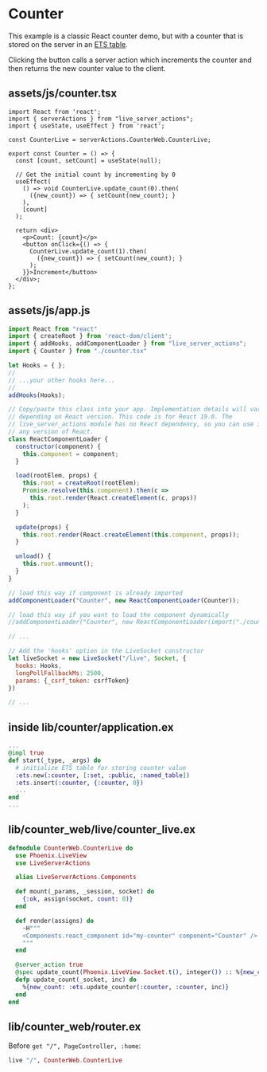 # Counter

This example is a classic React counter demo, but with a counter that is
stored on the server in an
[ETS table](https://elixirschool.com/en/lessons/storage/ets).

Clicking the button calls a server action which increments the counter and then
returns the new counter value to the client.

## assets/js/counter.tsx
```tsx
import React from 'react';
import { serverActions } from "live_server_actions";
import { useState, useEffect } from 'react';

const CounterLive = serverActions.CounterWeb.CounterLive;

export const Counter = () => {
  const [count, setCount] = useState(null);

  // Get the initial count by incrementing by 0
  useEffect(
    () => void CounterLive.update_count(0).then(
      ({new_count}) => { setCount(new_count); }
    ),
    [count]
  );

  return <div>
    <p>Count: {count}</p>
    <button onClick={() => {
      CounterLive.update_count(1).then(
        ({new_count}) => { setCount(new_count); }
      );
    }}>Increment</button>
  </div>;
};
```

## assets/js/app.js
```javascript
import React from "react"
import { createRoot } from 'react-dom/client';
import { addHooks, addComponentLoader } from "live_server_actions";
import { Counter } from "./counter.tsx"

let Hooks = { };
//
// ...your other hooks here...
//
addHooks(Hooks);

// Copy/paste this class into your app. Implementation details will vary
// depending on React version. This code is for React 19.0. The
// live_server_actions module has no React dependency, so you can use it with
// any version of React.
class ReactComponentLoader {
  constructor(component) {
    this.component = component;
  }

  load(rootElem, props) {
    this.root = createRoot(rootElem);
    Promise.resolve(this.component).then(c =>
      this.root.render(React.createElement(c, props))
    );
  }

  update(props) {
    this.root.render(React.createElement(this.component, props));
  }

  unload() {
    this.root.unmount();
  }
}

// load this way if component is already imported
addComponentLoader("Counter", new ReactComponentLoader(Counter));

// load this way if you want to load the component dynamically
//addComponentLoader("Counter", new ReactComponentLoader(import("./counter").then(m => m.Counter)));

// ...

// Add the 'hooks' option in the LiveSocket constructor
let liveSocket = new LiveSocket("/live", Socket, {
  hooks: Hooks,
  longPollFallbackMs: 2500,
  params: {_csrf_token: csrfToken}
})

// ...
```

## inside lib/counter/application.ex
```elixir
...
@impl true
def start(_type, _args) do
  # initialize ETS table for storing counter value
  :ets.new(:counter, [:set, :public, :named_table])
  :ets.insert(:counter, {:counter, 0})
  ...
end
...
```

## lib/counter_web/live/counter_live.ex
```elixir
defmodule CounterWeb.CounterLive do
  use Phoenix.LiveView
  use LiveServerActions

  alias LiveServerActions.Components

  def mount(_params, _session, socket) do
    {:ok, assign(socket, count: 0)}
  end

  def render(assigns) do
    ~H"""
    <Components.react_component id="my-counter" component="Counter" />
    """
  end

  @server_action true
  @spec update_count(Phoenix.LiveView.Socket.t(), integer()) :: %{new_count: integer()}
  defp update_count(_socket, inc) do
    %{new_count: :ets.update_counter(:counter, :counter, inc)}
  end
end
```

## lib/counter_web/router.ex
Before `get "/", PageController, :home`:

```elixir
live "/", CounterWeb.CounterLive
```
